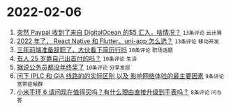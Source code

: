 # 2022-02-06

1. [突然 Paypal 收到了来自 DigitalOcean 的$5 汇入，啥情况？](https://www.v2ex.com/t/832043) `13条评论` `云计算`
1. [2022 年了， React Native 和 Flutter、uni-app 怎么选？](https://www.v2ex.com/t/832037) `13条评论` `移动开发`
1. [三年前端准备辞职了，大伙看下简历行吗](https://www.v2ex.com/t/832042) `10条评论` `职场话题`
1. [有人 25 岁靠自己出首付的吗？](https://www.v2ex.com/t/832027) `10条评论` `生活`
1. [据说公务员都没年终奖了](https://www.v2ex.com/t/832046) `10条评论` `分享发现`
1. [问下 IPLC 和 GIA 线路的的实际区别 以及 影响网络体验的最主要因素](https://www.v2ex.com/t/832026) `9条评论` `宽带症候群`
1. [小米手环 6 请问现在值得买吗？有什么理由直接升级到手表吗？](https://www.v2ex.com/t/832035) `8条评论` `问与答`

